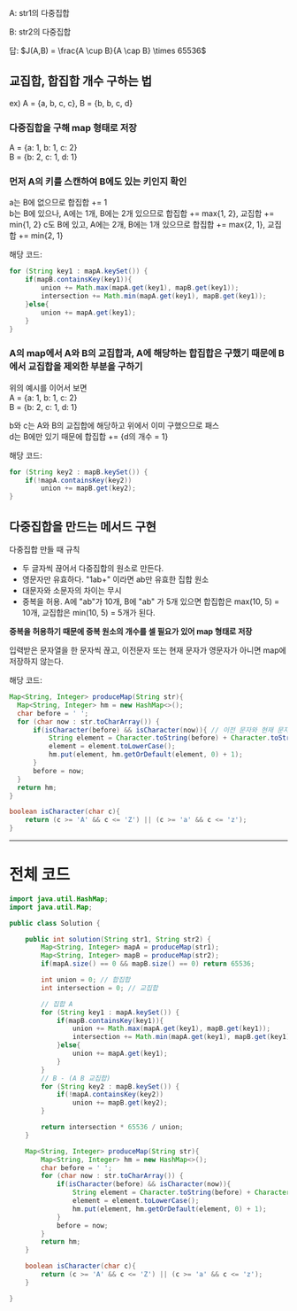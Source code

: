 A: str1의 다중집합 <br>

B: str2의 다중집합 <br>

답: $J(A,B) = \frac{A \cup B}{A \cap B} \times 65536$

## 교집합, 합집합 개수 구하는 법 <br>

ex) A = {a, b, c, c}, B = {b, b, c, d}

### 다중집합을 구해 map 형태로 저장 <br>
A = {a: 1, b: 1, c: 2}  <br>
B = {b: 2, c: 1, d: 1}

### 먼저 A의 키를 스캔하여 B에도 있는 키인지 확인 <br>
a는 B에 없으므로 합집합 += 1  <br>
b는 B에 있으나, A에는 1개, B에는 2개 있으므로 합집합 += max{1, 2}, 교집합 += min{1, 2} 
c도 B에 있고, A에는 2개, B에는 1개 있으므로 합집합 += max{2, 1}, 교집합 += min{2, 1} 

해당 코드:
```java
for (String key1 : mapA.keySet()) {
    if(mapB.containsKey(key1)){
        union += Math.max(mapA.get(key1), mapB.get(key1));
        intersection += Math.min(mapA.get(key1), mapB.get(key1));
    }else{
        union += mapA.get(key1);
    }
}
```

### A의 map에서 A와 B의 교집합과, A에 해당하는 합집합은 구했기 때문에 B에서 교집합을 제외한 부분을 구하기 <br>
위의 예시를 이어서 보면 <br>
A = {a: 1, b: 1, c: 2}  <br>
B = {b: 2, c: 1, d: 1}

b와 c는 A와 B의 교집합에 해당하고 위에서 이미 구했으므로 패스 <br>
d는 B에만 있기 때문에 합집합 += {d의 개수 = 1}

해당 코드:
```java
for (String key2 : mapB.keySet()) {
    if(!mapA.containsKey(key2))
        union += mapB.get(key2);
}
```

## 다중집합을 만드는 메서드 구현 <br>

다중집합 만들 때 규칙 <br>
- 두 글자씩 끊어서 다중집합의 원소로 만든다.
- 영문자만 유효하다.  "1ab+" 이라면 ab만 유효한 집합 원소
- 대문자와 소문자의 차이는 무시
- 중복을 허용. A에 "ab"가 10개, B에 "ab" 가 5개 있으면 합집합은 max(10, 5) = 10개, 교집합은 min(10, 5) = 5개가 된다.

**중복을 허용하기 때문에 중복 원소의 개수를 셀 필요가 있어 map 형태로 저장**

입력받은 문자열을 한 문자씩 끊고, 이전문자 또는 현재 문자가 영문자가 아니면 map에 저장하지 않는다. <br>

해당 코드:
```java
Map<String, Integer> produceMap(String str){
  Map<String, Integer> hm = new HashMap<>();
  char before = ' ';
  for (char now : str.toCharArray()) {
      if(isCharacter(before) && isCharacter(now)){ // 이전 문자와 현재 문자 모두 영문자일 경우 -> map에 저장
          String element = Character.toString(before) + Character.toString(now);
          element = element.toLowerCase();
          hm.put(element, hm.getOrDefault(element, 0) + 1);
      }
      before = now;
  }
  return hm;
}

boolean isCharacter(char c){
    return (c >= 'A' && c <= 'Z') || (c >= 'a' && c <= 'z');
}

```

***

# 전체 코드

```java
import java.util.HashMap;
import java.util.Map;

public class Solution {

    public int solution(String str1, String str2) {
        Map<String, Integer> mapA = produceMap(str1);
        Map<String, Integer> mapB = produceMap(str2);
        if(mapA.size() == 0 && mapB.size() == 0) return 65536;

        int union = 0; // 합집합
        int intersection = 0; // 교집합

        // 집합 A
        for (String key1 : mapA.keySet()) {
            if(mapB.containsKey(key1)){
                union += Math.max(mapA.get(key1), mapB.get(key1));
                intersection += Math.min(mapA.get(key1), mapB.get(key1));
            }else{
                union += mapA.get(key1);
            }
        }
        // B - (A B 교집합)
        for (String key2 : mapB.keySet()) {
            if(!mapA.containsKey(key2))
                union += mapB.get(key2);
        }

        return intersection * 65536 / union;
    }

    Map<String, Integer> produceMap(String str){
        Map<String, Integer> hm = new HashMap<>();
        char before = ' ';
        for (char now : str.toCharArray()) {
            if(isCharacter(before) && isCharacter(now)){
                String element = Character.toString(before) + Character.toString(now);
                element = element.toLowerCase();
                hm.put(element, hm.getOrDefault(element, 0) + 1);
            }
            before = now;
        }
        return hm;
    }

    boolean isCharacter(char c){
        return (c >= 'A' && c <= 'Z') || (c >= 'a' && c <= 'z');
    }

}

```
